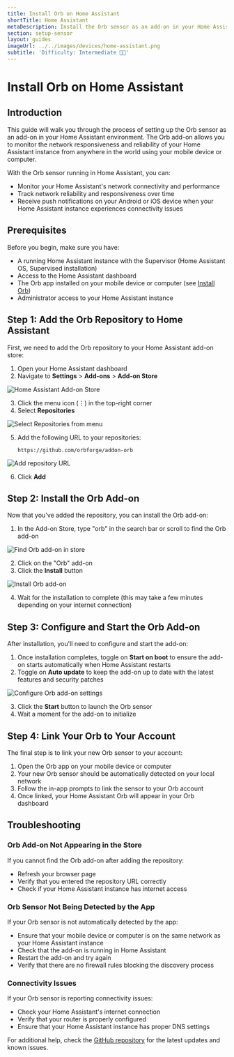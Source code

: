 ```yaml
---
title: Install Orb on Home Assistant
shortTitle: Home Assistant
metaDescription: Install the Orb sensor as an add-on in your Home Assistant environment for network monitoring.
section: setup-sensor
layout: guides
imageUrl: ../../images/devices/home-assistant.png
subtitle: 'Difficulty: Intermediate 🧑‍🔬'
---
```


# Install Orb on Home Assistant

## Introduction

This guide will walk you through the process of setting up the Orb sensor as an add-on in your Home Assistant environment. The Orb add-on allows you to monitor the network responsiveness and reliability of your Home Assistant instance from anywhere in the world using your mobile device or computer.

With the Orb sensor running in Home Assistant, you can:

- Monitor your Home Assistant's network connectivity and performance
- Track network reliability and responsiveness over time
- Receive push notifications on your Android or iOS device when your Home Assistant instance experiences connectivity issues

## Prerequisites

Before you begin, make sure you have:

- A running Home Assistant instance with the Supervisor (Home Assistant OS, Supervised installation)
- Access to the Home Assistant dashboard
- The Orb app installed on your mobile device or computer (see [Install Orb](/docs/install-orb))
- Administrator access to your Home Assistant instance

## Step 1: Add the Orb Repository to Home Assistant

First, we need to add the Orb repository to your Home Assistant add-on store:

1. Open your Home Assistant dashboard
2. Navigate to **Settings** > **Add-ons** > **Add-on Store**

![Home Assistant Add-on Store](../../images/home-assistant/1.2.2.png)

3. Click the menu icon (⋮) in the top-right corner
4. Select **Repositories**

![Select Repositories from menu](../../images/home-assistant/1.4.png)

5. Add the following URL to your repositories:
   ```
   https://github.com/orbforge/addon-orb
   ```

![Add repository URL](../../images/home-assistant/1.5.png)

6. Click **Add**

## Step 2: Install the Orb Add-on

Now that you've added the repository, you can install the Orb add-on:

1. In the Add-on Store, type "orb" in the search bar or scroll to find the Orb add-on

![Find Orb add-on in store](../../images/home-assistant/2.1.png)

2. Click on the "Orb" add-on
3. Click the **Install** button

![Install Orb add-on](../../images/home-assistant/2.3.png)

4. Wait for the installation to complete (this may take a few minutes depending on your internet connection)

## Step 3: Configure and Start the Orb Add-on

After installation, you'll need to configure and start the add-on:

1. Once installation completes, toggle on **Start on boot** to ensure the add-on starts automatically when Home Assistant restarts
2. Toggle on **Auto update** to keep the add-on up to date with the latest features and security patches

![Configure Orb add-on settings](../../images/home-assistant/3.2.png)

3. Click the **Start** button to launch the Orb sensor
4. Wait a moment for the add-on to initialize

## Step 4: Link Your Orb to Your Account

The final step is to link your new Orb sensor to your account:

1. Open the Orb app on your mobile device or computer
2. Your new Orb sensor should be automatically detected on your local network
3. Follow the in-app prompts to link the sensor to your Orb account
4. Once linked, your Home Assistant Orb will appear in your Orb dashboard

## Troubleshooting

### Orb Add-on Not Appearing in the Store

If you cannot find the Orb add-on after adding the repository:

- Refresh your browser page
- Verify that you entered the repository URL correctly
- Check if your Home Assistant instance has internet access

### Orb Sensor Not Being Detected by the App

If your Orb sensor is not automatically detected by the app:

- Ensure that your mobile device or computer is on the same network as your Home Assistant instance
- Check that the add-on is running in Home Assistant
- Restart the add-on and try again
- Verify that there are no firewall rules blocking the discovery process

### Connectivity Issues

If your Orb sensor is reporting connectivity issues:

- Check your Home Assistant's internet connection
- Verify that your router is properly configured
- Ensure that your Home Assistant instance has proper DNS settings

For additional help, check the [GitHub repository](https://github.com/orbforge/addon-orb) for the latest updates and known issues.
